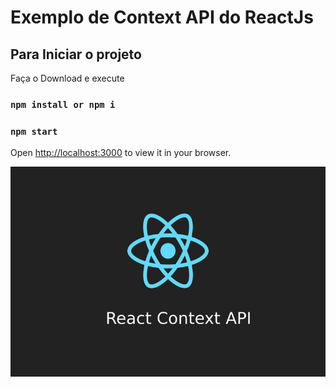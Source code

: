# Exemplo de Context API do ReactJs

## Para Iniciar o projeto

Faça o Download  e execute
### `npm install or npm i`
### `npm start`

Open [http://localhost:3000](http://localhost:3000) to view it in your browser.

[![Imagem](https://github.com/Wilhiamjr/Context-API-React.js/blob/main/contextAPI.png)](https://github.com/Wilhiamjr/Context-API-React.js/blob/main/contextAPI.png)


